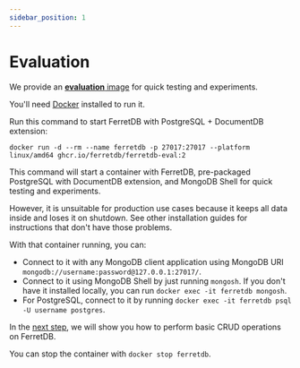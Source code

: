```yaml
---
sidebar_position: 1
---
```


# Evaluation

We provide an [**evaluation** image](https://ghcr.io/ferretdb/ferretdb-eval:2)
for quick testing and experiments.

You'll need [Docker](https://docs.docker.com/get-docker/) installed to run it.

Run this command to start FerretDB with PostgreSQL + DocumentDB extension:

```shell
docker run -d --rm --name ferretdb -p 27017:27017 --platform linux/amd64 ghcr.io/ferretdb/ferretdb-eval:2
```

This command will start a container with FerretDB, pre-packaged PostgreSQL with DocumentDB extension, and MongoDB Shell for quick testing and experiments.

However, it is unsuitable for production use cases because it keeps all data inside and loses it on shutdown.
See other installation guides for instructions
that don't have those problems.

With that container running, you can:

- Connect to it with any MongoDB client application using MongoDB URI `mongodb://username:password@127.0.0.1:27017/`.
- Connect to it using MongoDB Shell by just running `mongosh`.
  If you don't have it installed locally, you can run `docker exec -it ferretdb mongosh`.
- For PostgreSQL, connect to it by running `docker exec -it ferretdb psql -U username postgres`.

In the [next step](usage/concepts.md), we will show you how to perform basic CRUD operations on FerretDB.

You can stop the container with `docker stop ferretdb`.

